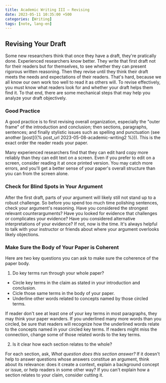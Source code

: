 ```yaml
---
title: Academic Writing III — Revising
date: 2023-05-11 10:35:00 +500
categories: [Writing]
tags: [note, lang-en]
---
```


## Revising Your Draft

Some new researchers think that once they have a draft, they're pratically done. Experienced researchers know better. They write that first draft not for their readers but for themselves, to see whether they can present rigorous written reasoning. Then they revise until they think their draft meets the needs and expectations of their readers. That's hard, because we all know our own work too well to read it as others will. To revise effectively, you must know what readers look for and whether your draft helps them find it. To that end, there are some mechanical steps that may help you analyze your draft objectively.


### Good Practice

A good practice is to first revising overall organization, especially the "outer frame" of the introduction and conclusion; then sections, paragraphs, sentences; and finally stylistic issues such as spelling and punctuation (see another [post]({% post_url 2023-05-08-academic-writing2 %})). This is the exact order the reader reads your paper.

Many experienced researchers find that they can edit hard copy more reliably than they can edit text on a screen. Even if you prefer to edit on a screen, consider reading it at once printed version. You may catch more errors, and you'll get a better sense of your paper's overall structure than you can from the screen alone.


### Check for Blind Spots in Your Argument

After the first draft, parts of your argument will likely still not stand up to a robust challenge. So before you spend too much time polishing sentences, check your argument's reasoning. Have you considered the strongest relevant counterarguments? Have you looked for evidence that challenges or complicates your evidence? Have you considered alternative interpretations of your evidence? If not, now is the time. It's always helpful to talk with your instructor or friends about where your argument overlooks likely objections.


### Make Sure the Body of Your Paper is Coherent

Here are two key questions you can ask to make sure the coherence of the paper body.

1. Do key terms run through your whole paper?

- Circle key terms in the claim as stated in your introduction and conclusion.
- Cicle those same terms in the body of your paper.
- Underline other words related to concepts named by those circled terms.

If reader don't see at least one of your key terms in most paragraphs, they may think your paper wanders. If you underlined many more words than you circled, be sure that readers will recognize how the underlined words relate to the concepts named in your circled key terms. If readers might miss the connection, change some of those related words to the key terms.


2. Is it clear how each section relates to the whole?

For each section, ask, *What question does this section answer?* If it doesn't help to answer questions whose answers constitue an argument, think about its relevance: does it create a context, explain a background concept or issue, or help readers in some other way? If you can't explain how a section relates to your claim, consider cutting it.